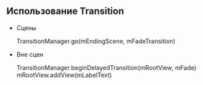 ## Использование Transition

* Сцены


    TransitionManager.go(mEndingScene, mFadeTransition)

* Вне сцен
    

    TransitionManager.beginDelayedTransition(mRootView, mFade) 
    mRootView.addView(mLabelText)